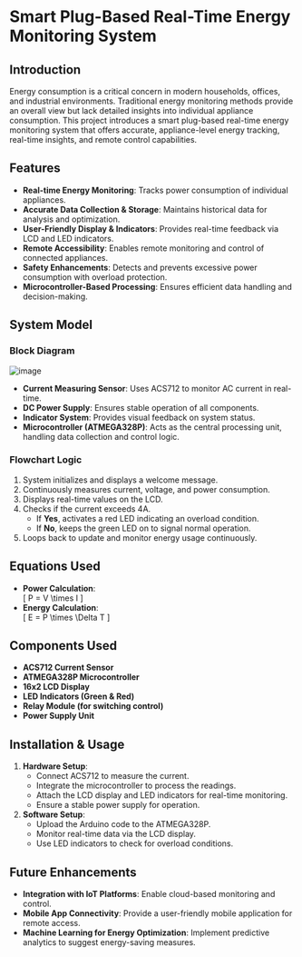 # Smart Plug-Based Real-Time Energy Monitoring System

## Introduction
Energy consumption is a critical concern in modern households, offices, and industrial environments. Traditional energy monitoring methods provide an overall view but lack detailed insights into individual appliance consumption. This project introduces a smart plug-based real-time energy monitoring system that offers accurate, appliance-level energy tracking, real-time insights, and remote control capabilities.

## Features
- **Real-time Energy Monitoring**: Tracks power consumption of individual appliances.
- **Accurate Data Collection & Storage**: Maintains historical data for analysis and optimization.
- **User-Friendly Display & Indicators**: Provides real-time feedback via LCD and LED indicators.
- **Remote Accessibility**: Enables remote monitoring and control of connected appliances.
- **Safety Enhancements**: Detects and prevents excessive power consumption with overload protection.
- **Microcontroller-Based Processing**: Ensures efficient data handling and decision-making.

## System Model
### Block Diagram
![image](https://github.com/user-attachments/assets/c764730d-2acb-4883-9339-c246a1c33196)

- **Current Measuring Sensor**: Uses ACS712 to monitor AC current in real-time.
- **DC Power Supply**: Ensures stable operation of all components.
- **Indicator System**: Provides visual feedback on system status.
- **Microcontroller (ATMEGA328P)**: Acts as the central processing unit, handling data collection and control logic.

### Flowchart Logic
1. System initializes and displays a welcome message.
2. Continuously measures current, voltage, and power consumption.
3. Displays real-time values on the LCD.
4. Checks if the current exceeds 4A.
   - If **Yes**, activates a red LED indicating an overload condition.
   - If **No**, keeps the green LED on to signal normal operation.
5. Loops back to update and monitor energy usage continuously.

## Equations Used
- **Power Calculation**:  
  \[ P = V \times I \]
- **Energy Calculation**:  
  \[ E = P \times \Delta T \]

## Components Used
- **ACS712 Current Sensor**
- **ATMEGA328P Microcontroller**
- **16x2 LCD Display**
- **LED Indicators (Green & Red)**
- **Relay Module (for switching control)**
- **Power Supply Unit**

## Installation & Usage
1. **Hardware Setup**:
   - Connect ACS712 to measure the current.
   - Integrate the microcontroller to process the readings.
   - Attach the LCD display and LED indicators for real-time monitoring.
   - Ensure a stable power supply for operation.
2. **Software Setup**:
   - Upload the Arduino code to the ATMEGA328P.
   - Monitor real-time data via the LCD display.
   - Use LED indicators to check for overload conditions.

## Future Enhancements
- **Integration with IoT Platforms**: Enable cloud-based monitoring and control.
- **Mobile App Connectivity**: Provide a user-friendly mobile application for remote access.
- **Machine Learning for Energy Optimization**: Implement predictive analytics to suggest energy-saving measures.

